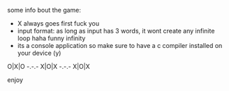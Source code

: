 some info bout the game:
- X always goes first fuck you
- input format: as long as input has 3 words, it wont create any infinite loop haha funny infinity
- its a console application so make sure to have a c compiler installed on your device (y)


O|X|O
-.-.-
X|O|X
-.-.-
X|O|X

enjoy
